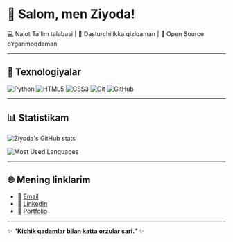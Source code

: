 # 👋 Salom, men Ziyoda!

💻 Najot Ta'lim talabasi | 🚀 Dasturchilikka qiziqaman | 🌱 Open Source o‘rganmoqdaman  

---

## 🔧 Texnologiyalar
![Python](https://img.shields.io/badge/Python-3776AB?style=for-the-badge&logo=python&logoColor=white)
![HTML5](https://img.shields.io/badge/HTML5-E34F26?style=for-the-badge&logo=html5&logoColor=white)
![CSS3](https://img.shields.io/badge/CSS3-1572B6?style=for-the-badge&logo=css3&logoColor=white)
![Git](https://img.shields.io/badge/Git-F05032?style=for-the-badge&logo=git&logoColor=white)
![GitHub](https://img.shields.io/badge/GitHub-181717?style=for-the-badge&logo=github&logoColor=white)

---

## 📊 Statistikam
![Ziyoda's GitHub stats](https://github-readme-stats.vercel.app/api?username=ziyodaxon1309-cpu&show_icons=true&theme=radical)

![Most Used Languages](https://github-readme-stats.vercel.app/api/top-langs/?username=ziyodaxon1309-cpu&layout=compact&theme=radical)

---

## 🌐 Mening linklarim
- 📩 [Email](mailto:seningmailing@example.com)
- 💼 [LinkedIn](https://linkedin.com/in/seningprofil)
- 📂 [Portfolio](https://username.github.io)

---

✨ **"Kichik qadamlar bilan katta orzular sari."** ✨
